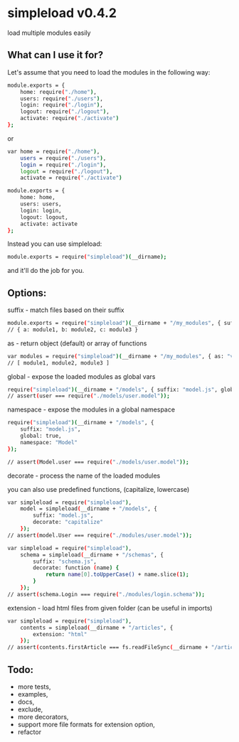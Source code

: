 simpleload v0.4.2
=================

load multiple modules easily

What can I use it for?
----------------------

Let's assume that you need to load the modules in the following way:

```bash    
module.exports = {
    home: require("./home"),
    users: require("./users"),
    login: require("./login"),
    logout: require("./logout"),
    activate: require("./activate")
};
```

or

```bash
var home = require("./home"),
    users = require("./users"),
    login = require("./login"),
    logout = require("./logout"),
    activate = require("./activate")

module.exports = {
    home: home,
    users: users,
    login: login,
    logout: logout,
    activate: activate
};
```

Instead you can use simpleload:
```bash
module.exports = require("simpleload")(__dirname);
```
and it'll do the job for you.


Options:
--------

  suffix - match files based on their suffix

```bash
module.exports = require("simpleload")(__dirname + "/my_modules", { suffix: "job.js" });  
// { a: module1, b: module2, c: module3 }
```    

  as - return object (default) or array of functions

```bash
var modules = require("simpleload")(__dirname + "/my_modules", { as: "values" });
// [ module1, module2, module3 ]
```

  global - expose the loaded modules as global vars

```bash
require("simpleload")(__dirname + "/models", { suffix: "model.js", global: true });
// assert(user === require("./models/user.model"));
```

  namespace - expose the modules in a global namespace

```bash
require("simpleload")(__dirname + "/models", { 
    suffix: "model.js", 
    global: true, 
    namespace: "Model" 
});

// assert(Model.user === require("./models/user.model"));
```

  decorate - process the name of the loaded modules

  you can also use predefined functions, (capitalize, lowercase)
```bash
var simpleload = require("simpleload"),
    model = simpleload(__dirname + "/models", { 
        suffix: "model.js", 
        decorate: "capitalize" 
    });
// assert(model.User === require("./modules/user.model"));

var simpleload = require("simpleload"),
    schema = simpleload(__dirname + "/schemas", { 
        suffix: "schema.js", 
        decorate: function (name) {
            return name[0].toUpperCase() + name.slice(1);
        }
    });
// assert(schema.Login === require("./modules/login.schema"));
```

  extension - load html files from given folder (can be useful in imports)

```bash
var simpleload = require("simpleload"),
    contents = simpleload(__dirname + "/articles", {
        extension: "html"
    });
// assert(contents.firstArticle === fs.readFileSync(__dirname + "/articles/firstArticle.html"));
```

Todo:
-----
* more tests,
* examples,
* docs,
* exclude,
* more decorators,
* support more file formats for extension option,
* refactor